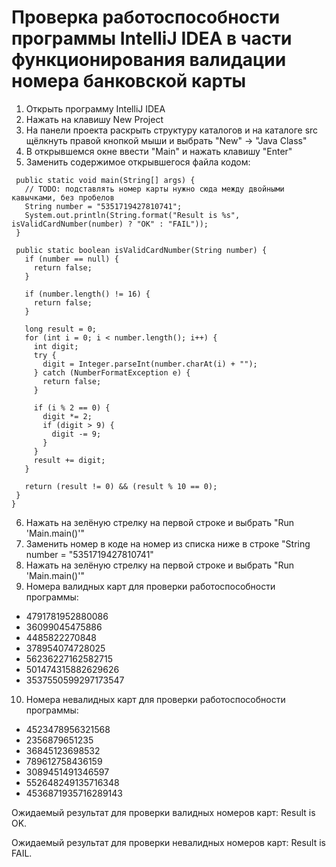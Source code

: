 # Проверка работоспособности программы IntelliJ IDEA в части функционирования валидации номера банковской карты #

1. Открыть программу IntelliJ IDEA
2. Нажать на клавишу New Project
3. На панели проекта раскрыть структуру каталогов и на каталоге src щёлкнуть правой кнопкой мыши и выбрать "New" -> "Java Class"
4. В открывшемся окне ввести "Main" и нажать клавишу "Enter"
5. Заменить содержимое открывшегося файла кодом:
 ```public class Main {
  public static void main(String[] args) {
    // TODO: подставлять номер карты нужно сюда между двойными кавычками, без пробелов
    String number = "5351719427810741";
    System.out.println(String.format("Result is %s", isValidCardNumber(number) ? "OK" : "FAIL"));
  }

  public static boolean isValidCardNumber(String number) {
    if (number == null) {
      return false;
    }

    if (number.length() != 16) {
      return false;
    }

    long result = 0;
    for (int i = 0; i < number.length(); i++) {
      int digit;
      try {
        digit = Integer.parseInt(number.charAt(i) + "");
      } catch (NumberFormatException e) {
        return false;
      }

      if (i % 2 == 0) {
        digit *= 2;
        if (digit > 9) {
          digit -= 9;
        }
      }
      result += digit;
    }

    return (result != 0) && (result % 10 == 0);
  }
}
```
6. Нажать на зелёную стрелку на первой строке и выбрать "Run 'Main.main()'"
7. Заменить номер в коде на номер из списка ниже в строке "String number = "5351719427810741"
8. Нажать на зелёную стрелку на первой строке и выбрать "Run 'Main.main()'"
9. Номера валидных карт для проверки работоспособности программы:
* 4791781952880086
* 36099045475886
* 4485822270848
* 378954074728025
* 56236227162582715
* 501474315882629626
* 3537550599297173547
10. Номера невалидных карт для проверки работоспособности программы:
* 4523478956321568
* 2356879651235
* 36845123698532
* 789612758436159
* 3089451491346597
* 552648249135716348
* 4536871935716289143

Ожидаемый результат для проверки валидных номеров карт: Result is OK.

Ожидаемый результат для проверки невалидных номеров карт: Result is FAIL.